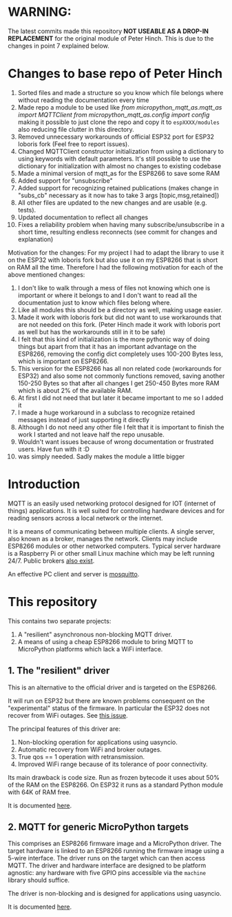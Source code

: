 # WARNING: 
The latest commits made this repository <b>NOT USEABLE AS A DROP-IN REPLACEMENT</b> for the original module of Peter Hinch.
This is due to the changes in point 7 explained below.

# Changes to base repo of Peter Hinch

1. Sorted files and made a structure so you know which file belongs where without reading the documentation every time
2. Made repo a module to be used like 
*from micropython_mqtt_as.mqtt_as import MQTTClient
from micropython_mqtt_as.config import config*
making it possible to just clone the repo and copy it to `espXXXX/modules` also reducing file clutter in this directory.
3. Removed unnecessary workarounds of official ESP32 port for ESP32 loboris fork (Feel free to report issues).
4. Changed MQTTClient constructor initialization from using a dictionary to using keywords with default parameters. It's still possible to use the dictionary for initialization with almost no changes to existing codebase
5. Made a minimal version of mqtt_as for the ESP8266 to save some RAM
6. Added support for "unsubscribe"
7. Added support for recognizing retained publications (makes change in "subs_cb" necessary as it now has to take 3 args [topic,msg,retained])
8. All other files are updated to the new changes and are usable (e.g. tests).
9. Updated documentation to reflect all changes
10. Fixes a reliability problem when having many subscribe/unsubscribe in a short time, resulting endless reconnects (see commit for changes and explanation)

Motivation for the changes:
For my project I had to adapt the library to use it on the ESP32 with loboris fork but also use it on my ESP8266 that is short on RAM all the time.
Therefore I had the following motivation for each of the above mentioned changes:
1. I don't like to walk through a mess of files not knowing which one is important or where it belongs to and I don't want to read all the documentation just to know which files belong where.
2. Like all modules this should be a directory as well, making usage easier.
3. Made it work with loboris fork but did not want to use workarounds that are not needed on this fork. (Peter Hinch made it work with loboris port as well but has the workarounds still in it to be safe)
4. I felt that this kind of initialization is the more pythonic way of doing things but apart from that it has an important advantage on the ESP8266, removing the config dict completely uses 100-200 Bytes less, which is important on ESP8266.
5. This version for the ESP8266 has all non related code (workarounds for ESP32) and also some not commonly functions removed, saving another 150-250 Bytes so that after all changes I get 250-450 Bytes more RAM which is about 2% of the available RAM.
6. At first I did not need that but later it became important to me so I added it
7. I made a huge workaround in a subclass to recognize retained messages instead of just supporting it directly
8. Although I do not need any other file I felt that it is important to finish the work I started and not leave half the repo unusable.
9. Wouldn't want issues because of wrong documentation or frustrated users. Have fun with it :D
10. was simply needed. Sadly makes the module a little bigger


# Introduction

MQTT is an easily used networking protocol designed for IOT (internet of
things) applications. It is well suited for controlling hardware devices and
for reading sensors across a local network or the internet.

It is a means of communicating between multiple clients. A single server, also
known as a broker, manages the network. Clients may include ESP8266 modules or
other networked computers. Typical server hardware is a Raspberry Pi or other
small Linux machine which may be left running 24/7. Public brokers
[also exist](https://github.com/mqtt/mqtt.github.io/wiki/public_brokers).

An effective PC client and server is [mosquitto](https://mosquitto.org/).

# This repository

This contains two separate projects:  
 1. A "resilient" asynchronous non-blocking MQTT driver.
 2. A means of using a cheap ESP8266 module to bring MQTT to MicroPython
 platforms which lack a WiFi interface.

## 1. The "resilient" driver

This is an alternative to the official driver and is targeted on the ESP8266.

It will run on ESP32 but there are known problems consequent on the
"experimental" status of the firmware. In particular the ESP32 does not recover
from WiFi outages. See [this issue](https://github.com/micropython/micropython-esp32/issues/167).

The principal features of this driver are:  
 1. Non-blocking operation for applications using uasyncio.
 2. Automatic recovery from WiFi and broker outages.
 3. True qos == 1 operation with retransmission.
 4. Improved WiFi range because of its tolerance of poor connectivity.

Its main drawback is code size. Run as frozen bytecode it uses about 50% of the
RAM on the ESP8266. On ESP32 it runs as a standard Python module with 64K of
RAM free.

It is documented [here](./README_mqtt_as.md).

## 2. MQTT for generic MicroPython targets

This comprises an ESP8266 firmware image and a MicroPython driver. The target
hardware is linked to an ESP8266 running the firmware image using a 5-wire
interface. The driver runs on the target which can then access MQTT. The driver
and hardware interface are designed to be platform agnostic: any hardware with
five GPIO pins accessible via the `machine` library should suffice.

The driver is non-blocking and is designed for applications using uasyncio.

It is documented [here](./remote_mqtt/NO_NET.md).
